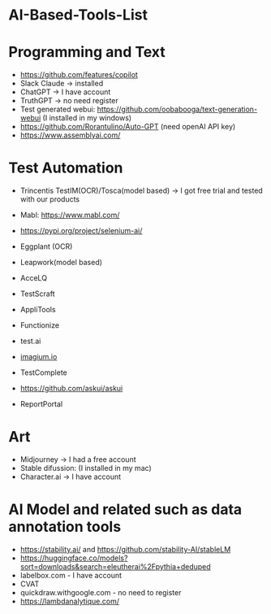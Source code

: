 # AI-Based-Tools-List
# Programming and Text 
- https://github.com/features/copilot
- Slack Claude -> installed
- ChatGPT -> I have account
- TruthGPT -> no need register
- Test generated webui: https://github.com/oobabooga/text-generation-webui (I installed in my windows)
- https://github.com/Rorantulino/Auto-GPT (need openAI API key)
- https://www.assemblyai.com/

# Test Automation
- Trincentis TestIM(OCR)/Tosca(model based)  -> I got free trial and tested with our products
- Mabl: https://www.mabl.com/
- https://pypi.org/project/selenium-ai/
- Eggplant (OCR)
- Leapwork(model based)
- AcceLQ
- TestScraft
- AppliTools
- Functionize
- test.ai
- [imagium.io](https://imagium.io/)
- TestComplete
- https://github.com/askui/askui

- ReportPortal

# Art
- Midjourney -> I had a free account
- Stable difussion: (I installed in my mac)
- Character.ai -> I have account


# AI Model and related such as data annotation tools
- https://stability.ai/ and https://github.com/stability-AI/stableLM
- https://huggingface.co/models?sort=downloads&search=eleutherai%2Fpythia+deduped
- labelbox.com - I have account
- CVAT
- quickdraw.withgoogle.com - no need to register
- https://lambdanalytique.com/
